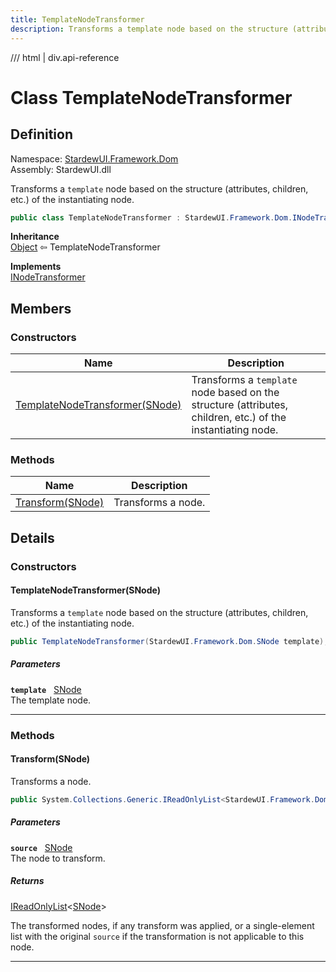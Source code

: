 ```yaml
---
title: TemplateNodeTransformer
description: Transforms a template node based on the structure (attributes, children, etc.) of the instantiating node.
---
```


<link rel="stylesheet" href="/StardewUI/stylesheets/reference.css" />

/// html | div.api-reference

# Class TemplateNodeTransformer

## Definition

<div class="api-definition" markdown>

Namespace: [StardewUI.Framework.Dom](index.md)  
Assembly: StardewUI.dll  

</div>

Transforms a `template` node based on the structure (attributes, children, etc.) of the instantiating node.

```cs
public class TemplateNodeTransformer : StardewUI.Framework.Dom.INodeTransformer
```

**Inheritance**  
[Object](https://learn.microsoft.com/en-us/dotnet/api/system.object) ⇦ TemplateNodeTransformer

**Implements**  
[INodeTransformer](inodetransformer.md)

## Members

### Constructors

 | Name | Description |
| --- | --- |
| [TemplateNodeTransformer(SNode)](#templatenodetransformersnode) | Transforms a `template` node based on the structure (attributes, children, etc.) of the instantiating node. | 

### Methods

 | Name | Description |
| --- | --- |
| [Transform(SNode)](#transformsnode) | Transforms a node. | 

## Details

### Constructors

#### TemplateNodeTransformer(SNode)

Transforms a `template` node based on the structure (attributes, children, etc.) of the instantiating node.

```cs
public TemplateNodeTransformer(StardewUI.Framework.Dom.SNode template);
```

##### Parameters

**`template`** &nbsp; [SNode](snode.md)  
The template node.

-----

### Methods

#### Transform(SNode)

Transforms a node.

```cs
public System.Collections.Generic.IReadOnlyList<StardewUI.Framework.Dom.SNode> Transform(StardewUI.Framework.Dom.SNode source);
```

##### Parameters

**`source`** &nbsp; [SNode](snode.md)  
The node to transform.

##### Returns

[IReadOnlyList](https://learn.microsoft.com/en-us/dotnet/api/system.collections.generic.ireadonlylist-1)<[SNode](snode.md)>

  The transformed nodes, if any transform was applied, or a single-element list with the original `source` if the transformation is not applicable to this node.

-----

